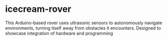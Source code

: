 # icecream-rover
This Arduino-based rover uses ultrasonic sensors to autonomously navigate environments, turning itself away from obstacles it encounters. Designed to showcase integration of hardware and programming
